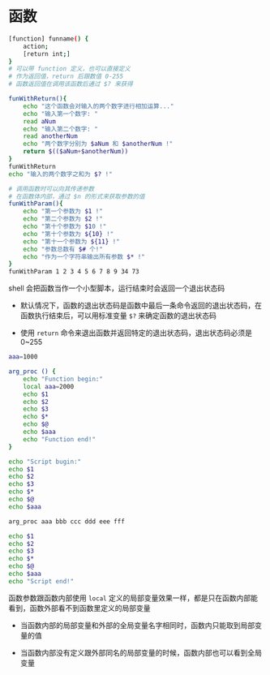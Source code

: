 # 函数

```sh
[function] funname() {
    action;
    [return int;]
}
# 可以带 function 定义，也可以直接定义
# 作为返回值，return 后跟数值 0-255
# 函数返回值在调用该函数后通过 $? 来获得

funWithReturn(){
    echo "这个函数会对输入的两个数字进行相加运算..."
    echo "输入第一个数字: "
    read aNum
    echo "输入第二个数字: "
    read anotherNum
    echo "两个数字分别为 $aNum 和 $anotherNum !"
    return $(($aNum+$anotherNum))
}
funWithReturn
echo "输入的两个数字之和为 $? !"

# 调用函数时可以向其传递参数
# 在函数体内部，通过 $n 的形式来获取参数的值
funWithParam(){
    echo "第一个参数为 $1 !"
    echo "第二个参数为 $2 !"
    echo "第十个参数为 $10 !"
    echo "第十个参数为 ${10} !"
    echo "第十一个参数为 ${11} !"
    echo "参数总数有 $# 个!"
    echo "作为一个字符串输出所有参数 $* !"
}
funWithParam 1 2 3 4 5 6 7 8 9 34 73
```

shell 会把函数当作一个小型脚本，运行结束时会返回一个退出状态码

- 默认情况下，函数的退出状态码是函数中最后一条命令返回的退出状态码，在函数执行结束后，可以用标准变量 `$?` 来确定函数的退出状态码

- 使用 `return` 命令来退出函数并返回特定的退出状态码，退出状态码必须是 0~255

```sh
aaa=1000

arg_proc () {
	echo "Function begin:"
	local aaa=2000
	echo $1
	echo $2
	echo $3
	echo $*
	echo $@
	echo $aaa
	echo "Function end!"
}

echo "Script bugin:"
echo $1
echo $2
echo $3
echo $*
echo $@
echo $aaa

arg_proc aaa bbb ccc ddd eee fff

echo $1
echo $2
echo $3
echo $*
echo $@
echo $aaa
echo "Script end!"
```

函数参数跟函数内部使用 `local` 定义的局部变量效果一样，都是只在函数内部能看到，函数外部看不到函数里定义的局部变量

- 当函数内部的局部变量和外部的全局变量名字相同时，函数内只能取到局部变量的值

- 当函数内部没有定义跟外部同名的局部变量的时候，函数内部也可以看到全局变量